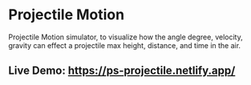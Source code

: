# Projectile Motion
Projectile Motion simulator, to visualize how the angle degree, velocity, gravity can effect a projectile max height, distance, and time in the air.

## Live Demo: https://ps-projectile.netlify.app/
